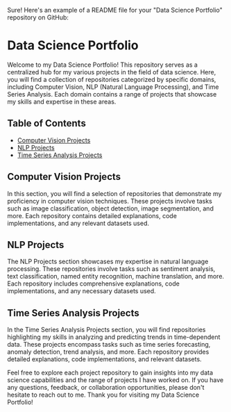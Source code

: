 Sure! Here's an example of a README file for your "Data Science Portfolio" repository on GitHub:

# Data Science Portfolio

Welcome to my Data Science Portfolio! This repository serves as a centralized hub for my various projects in the field of data science. Here, you will find a collection of repositories categorized by specific domains, including Computer Vision, NLP (Natural Language Processing), and Time Series Analysis. Each domain contains a range of projects that showcase my skills and expertise in these areas.

## Table of Contents

- [Computer Vision Projects](#computer-vision-projects)
- [NLP Projects](#nlp-projects)
- [Time Series Analysis Projects](#time-series-analysis-projects)

## Computer Vision Projects

In this section, you will find a selection of repositories that demonstrate my proficiency in computer vision techniques. These projects involve tasks such as image classification, object detection, image segmentation, and more. Each repository contains detailed explanations, code implementations, and any relevant datasets used.



## NLP Projects

The NLP Projects section showcases my expertise in natural language processing. These repositories involve tasks such as sentiment analysis, text classification, named entity recognition, machine translation, and more. Each repository includes comprehensive explanations, code implementations, and any necessary datasets used.



## Time Series Analysis Projects

In the Time Series Analysis Projects section, you will find repositories highlighting my skills in analyzing and predicting trends in time-dependent data. These projects encompass tasks such as time series forecasting, anomaly detection, trend analysis, and more. Each repository provides detailed explanations, code implementations, and relevant datasets.


Feel free to explore each project repository to gain insights into my data science capabilities and the range of projects I have worked on. If you have any questions, feedback, or collaboration opportunities, please don't hesitate to reach out to me. Thank you for visiting my Data Science Portfolio!

